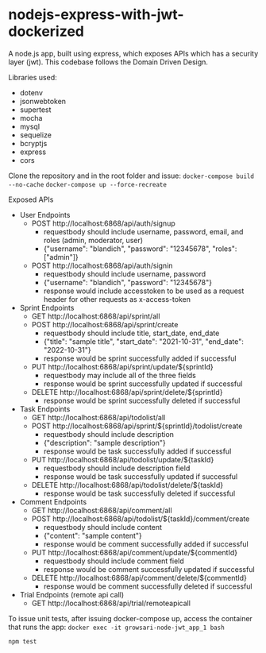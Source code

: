 # nodejs-express-with-jwt-dockerized
A node.js app, built using express, which exposes APIs which has a security layer (jwt).
This codebase follows the Domain Driven Design.

Libraries used:
- dotenv
- jsonwebtoken
- supertest
- mocha
- mysql
- sequelize
- bcryptjs
- express
- cors

Clone the repository and in the root folder and issue:
`docker-compose build --no-cache`
`docker-compose up --force-recreate`

Exposed APIs
 - User Endpoints
   - POST http://localhost:6868/api/auth/signup
     - requestbody should include username, password, email, and roles (admin, moderator, user)
     - {"username": "blandich", "password": "12345678", "roles": ["admin"]}
   - POST http://localhost:6868/api/auth/signin
     - requestbody should include username, password
     - {"username": "blandich", "password": "12345678"}
     - response would include accesstoken to be used as a request header for other requests as x-access-token
 - Sprint Endpoints
   - GET http://localhost:6868/api/sprint/all
   - POST http://localhost:6868/api/sprint/create
     - requestbody should include title, start_date, end_date
     - {"title": "sample title", "start_date": "2021-10-31", "end_date": "2022-10-31"}
     - response would be sprint successfully added if successful
   - PUT http://localhost:6868/api/sprint/update/${sprintId}
     - requestbody may include all of the three fields
     - response would be sprint successfully updated if successful
   - DELETE http://localhost:6868/api/sprint/delete/${sprintId}
     - response would be sprint successfully deleted if successful
 - Task Endpoints
   - GET http://localhost:6868/api/todolist/all
   - POST http://localhost:6868/api/sprint/${sprintId}/todolist/create
     - requestbody should include description
     - {"description": "sample description"}
     - response would be task successfully added if successful
   - PUT http://localhost:6868/api/todolist/update/${taskId}
     - requestbody should include description field
     - response would be task successfully updated if successful
   - DELETE http://localhost:6868/api/todolist/delete/${taskId}
     - response would be task successfully deleted if successful
 - Comment Endpoints
   - GET http://localhost:6868/api/comment/all
   - POST http://localhost:6868/api/todolist/${taskId}/comment/create
     - requestbody should include content
     - {"content": "sample content"}
     - response would be comment successfully added if successful
   - PUT http://localhost:6868/api/comment/update/${commentId}
     - requestbody should include comment field
     - response would be comment successfully updated if successful
   - DELETE http://localhost:6868/api/comment/delete/${commentId}
     - response would be comment successfully deleted if successful
 - Trial Endpoints (remote api call)
   - GET http://localhost:6868/api/trial/remoteapicall
 
 
To issue unit tests, after issuing docker-compose up, 
access the container that runs the app:
`docker exec -it growsari-node-jwt_app_1 bash`

`npm test`
